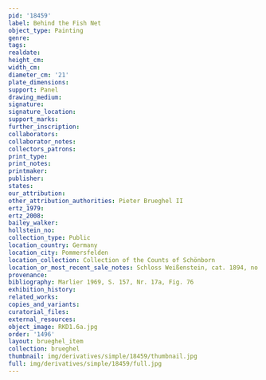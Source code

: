 ```yaml
---
pid: '18459'
label: Behind the Fish Net
object_type: Painting
genre: 
tags: 
realdate: 
height_cm: 
width_cm: 
diameter_cm: '21'
plate_dimensions: 
support: Panel
drawing_medium: 
signature: 
signature_location: 
support_marks: 
further_inscription: 
collaborators: 
collaborator_notes: 
collectors_patrons: 
print_type: 
print_notes: 
printmaker: 
publisher: 
states: 
our_attribution: 
other_attribution_authorities: Pieter Brueghel II
ertz_1979: 
ertz_2008: 
bailey_walker: 
hollstein_no: 
collection_type: Public
location_country: Germany
location_city: Pommersfelden
location_collection: Collection of the Counts of Schönborn
location_or_most_recent_sale_notes: Schloss Weißenstein, cat. 1894, no. 72b
provenance: 
bibliography: Marlier 1969, S. 157, Nr. 17a, Fig. 76
exhibition_history: 
related_works: 
copies_and_variants: 
curatorial_files: 
external_resources: 
object_image: RKD1.6a.jpg
order: '1496'
layout: brueghel_item
collection: brueghel
thumbnail: img/derivatives/simple/18459/thumbnail.jpg
full: img/derivatives/simple/18459/full.jpg
---
```

